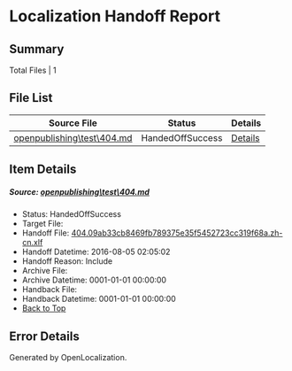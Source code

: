# <a name='report-top'></a> Localization Handoff Report

## Summary
 Total Files | 1

## File List
 Source File | Status | Details 
 ----------- | ------ | ------- 
 [openpublishing\test\404.md](https://github.com/Microsoft/openpublishing-test/blob/064c2b49fb52f82f016ec9afdfe8d4fc24d323d0/openpublishing/test/404.md) | HandedOffSuccess | [Details](#bbb7a35b59976605a8f6264507743d6c7c5999a45)

## Item Details
##### <a name='bbb7a35b59976605a8f6264507743d6c7c5999a45'></a> Source: [openpublishing\test\404.md](https://github.com/Microsoft/openpublishing-test/blob/064c2b49fb52f82f016ec9afdfe8d4fc24d323d0/openpublishing/test/404.md)
* Status: HandedOffSuccess
* Target File: 
* Handoff File: [404.09ab33cb8469fb789375e35f5452723cc319f68a.zh-cn.xlf](https://github.com/openpublish/openpublishing-handoff-test/blob/13b163f57fda7a01f518bcf9f28e5da19db88624/ol-handoff/openpublish/openpublishing-test.zh-cn/master/404.09ab33cb8469fb789375e35f5452723cc319f68a.zh-cn.xlf)
* Handoff Datetime: 2016-08-05 02:05:02
* Handoff Reason: Include
* Archive File: 
* Archive Datetime: 0001-01-01 00:00:00
* Handback File: 
* Handback Datetime: 0001-01-01 00:00:00
* [Back to Top](#report-top)


## Error Details

Generated by OpenLocalization.
